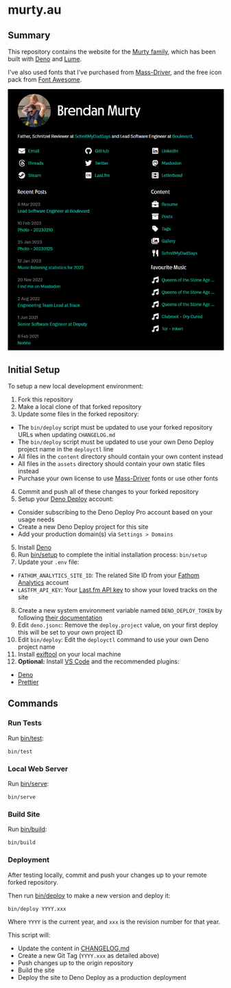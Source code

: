 # murty.au

## Summary

This repository contains the website for the [Murty family](https://murty.au/), which has been built with [Deno](https://deno.land/) and [Lume](https://lumeland.github.io/).

I've also used fonts that I've purchased from [Mass-Driver](https://mass-driver.com/), and the free icon pack from [Font Awesome](https://fontawesome.com/).

![Screenshot of main index page](docs/assets/website-preview.png)

## Initial Setup

To setup a new local development environment:

1. Fork this repository
2. Make a local clone of that forked repository
3. Update some files in the forked repository:

- The `bin/deploy` script must be updated to use your forked repository URLs when updating `CHANGELOG.md`
- The `bin/deploy` script must be updated to use your own Deno Deploy project name in the `deployctl` line
- All files in the `content` directory should contain your own content instead
- All files in the `assets` directory should contain your own static files instead
- Purchase your own license to use [Mass-Driver](https://mass-driver.com/) fonts or use other fonts

4. Commit and push all of these changes to your forked repository
5. Setup your [Deno Deploy](https://deno.com/deploy) account:

- Consider subscribing to the Deno Deploy Pro account based on your usage needs
- Create a new Deno Deploy project for this site
- Add your production domain(s) via `Settings > Domains`

5. Install [Deno](https://deno.land/)
6. Run [bin/setup](bin/setup) to complete the initial installation process: `bin/setup`
7. Update your `.env` file:

- `FATHOM_ANALYTICS_SITE_ID`: The related Site ID from your [Fathom Analytics](https://usefathom.com/) account
- `LASTFM_API_KEY`: Your [Last.fm API key](https://www.last.fm/api/account/create) to show your loved tracks on the site

8. Create a new system environment variable named `DENO_DEPLOY_TOKEN` by following [their documentation](https://deno.com/deploy/docs/deployctl)
9. Edit `deno.jsonc`: Remove the `deploy.project` value, on your first deploy this will be set to your own project ID
10. Edit `bin/deploy`: Edit the `deployctl` command to use your own Deno project name
11. Install [exiftool](https://exiftool.org/) on your local machine
12. **Optional:** Install [VS Code](https://code.visualstudio.com/) and the recommended plugins:

- [Deno](https://marketplace.visualstudio.com/items?itemName=denoland.vscode-deno)
- [Prettier](https://marketplace.visualstudio.com/items?itemName=esbenp.prettier-vscode)

## Commands

### Run Tests

Run [bin/test](bin/test):

```
bin/test
```

### Local Web Server

Run [bin/serve](bin/serve):

```
bin/serve
```

### Build Site

Run [bin/build](bin/build):

```
bin/build
```

### Deployment

After testing locally, commit and push your changes up to your remote forked repository.

Then run [bin/deploy](bin/deploy) to make a new version and deploy it:

```
bin/deploy YYYY.xxx
```

Where `YYYY` is the current year, and `xxx` is the revision number for that year.

This script will:

- Update the content in [CHANGELOG.md](CHANGELOG.md)
- Create a new Git Tag (`YYYY.xxx` as detailed above)
- Push changes up to the origin repository
- Build the site
- Deploy the site to Deno Deploy as a production deployment

